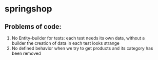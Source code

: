 # springshop

## Problems of code:
1. No Entity-builder for tests: each test needs its own data, without a builder the creation of data in each test looks strange
2. No defined behavior when we try to get products and its category has been removed
